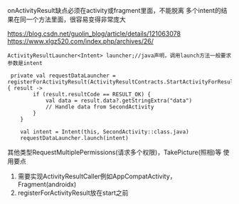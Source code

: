 
onActivityResult缺点必须在activity或fragment里面，不能脱离
多个intent的结果在同一个方法里面，很容易变得非常庞大

https://blog.csdn.net/guolin_blog/article/details/121063078
https://www.xlgz520.com/index.php/archives/26/
```
ActivityResultLauncher<Intent> launcher;//java声明，调用launch方法一般要求参数是intent

 private val requestDataLauncher = registerForActivityResult(ActivityResultContracts.StartActivityForResult()) { result ->
        if (result.resultCode == RESULT_OK) {
            val data = result.data?.getStringExtra("data")
            // Handle data from SecondActivity
        }
    }
    
    val intent = Intent(this, SecondActivity::class.java)
    requestDataLauncher.launch(intent)
```
其他类型RequestMultiplePermissions(请求多个权限)，TakePicture(照相)等
使用要点
1. 需要实现ActivityResultCaller例如AppCompatActivity，Fragment(androidx)
2. registerForActivityResult放在start之前